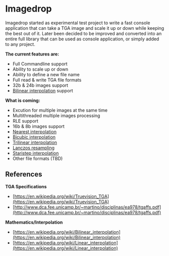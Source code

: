 # Imagedrop
Imagedrop started as experimental test project to write a fast console application that can take a TGA image and scale it up or down while keeping the best out of it. Later been decided to be improved and converted into an entire full library that can be used as console application, or simply added to any project.

**The current features are:**

- Full Commandline support
- Ability to scale up or down
- Ability to define a new file name
- Full read & write TGA file formats
- 32b & 24b images support
- [Bilinear interpolation](https://en.wikipedia.org/wiki/Bilinear_interpolation) support


**What is coming:**

- Excution for multiple images at the same time
- Multithreaded multiple images processing
- RLE support
- 16b & 8b images support
- [Nearest interpolation](https://en.wikipedia.org/wiki/Nearest-neighbor_interpolation)
- [Bicubic interpolation](https://en.wikipedia.org/wiki/Bicubic_interpolation)
- [Trilinear interpolation](https://en.wikipedia.org/wiki/Trilinear_interpolation)
- [Lanczos resampling](https://en.wikipedia.org/wiki/Lanczos_resampling)
- [Staristep interpolation](https://en.wikipedia.org/wiki/Stairstep_interpolation) 
- Other file formats (TBD)


## References ##

**TGA Specifications**

- [https://en.wikipedia.org/wiki/Truevision_TGA](https://en.wikipedia.org/wiki/Truevision_TGA)
- [http://www.dca.fee.unicamp.br/~martino/disciplinas/ea978/tgaffs.pdf](http://www.dca.fee.unicamp.br/~martino/disciplinas/ea978/tgaffs.pdf)

**Mathematics/Interpolation**

- [https://en.wikipedia.org/wiki/Bilinear_interpolation](https://en.wikipedia.org/wiki/Bilinear_interpolation)
- [https://en.wikipedia.org/wiki/Linear_interpolation](https://en.wikipedia.org/wiki/Linear_interpolation)
